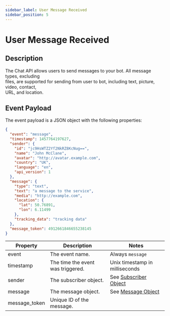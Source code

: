 ```yaml
---
sidebar_label: User Message Received
sidebar_position: 5
---
```


# User Message Received

## Description

The Chat API allows users to send messages to your bot. All message types, excluding<br/>
files, are supported for sending from user to bot, including text, picture, video, contact,<br/>
URL, and location.

## Event Payload

The event payload is a JSON object with the following properties:

```json title="Example"
{
  "event": "message",
  "timestamp": 1457764197627,
  "sender": {
    "id": "jc9HsWTZ2Yf2NkRZ8KcNug==",
    "name": "John McClane",
    "avatar": "http://avatar.example.com",
    "country": "UK",
    "language": "en",
    "api_version": 1
  },
  "message": {
    "type": "text",
    "text": "a message to the service",
    "media": "http://example.com",
    "location": {
      "lat": 50.76891,
      "lon": 6.11499
    },
    "tracking_data": "tracking data"
  },
  "message_token": 4912661846655238145
}
```

| Property | Description | Notes |
| --- | --- | --- |
| event | The event name. | Always `message` |
| timestamp | The time the event was triggered. | Unix timestamp in milliseconds |
| sender | The subscriber object. | See [Subscriber Object](../data-models/subscriber) |
| message | The message object. | See [Message Object](../data-models/message) |
| message_token | Unique ID of the message. |